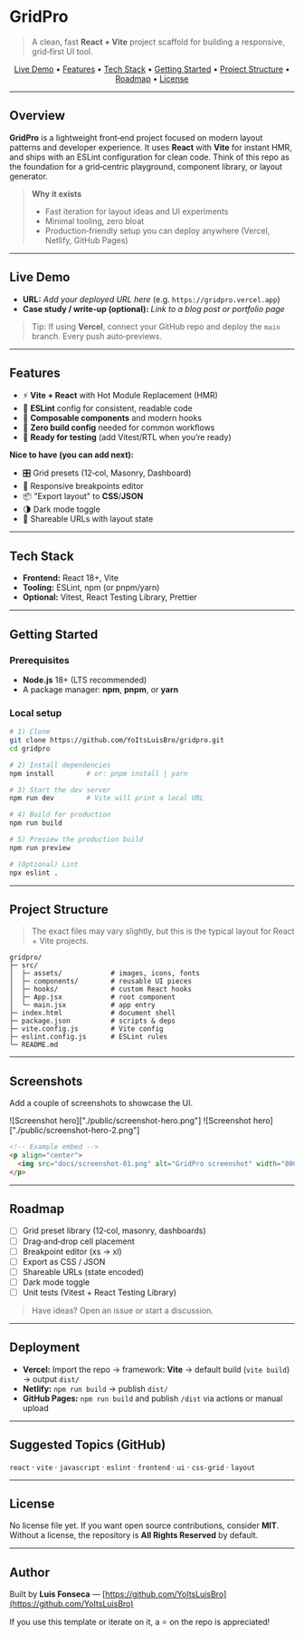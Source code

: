 # GridPro

> A clean, fast **React + Vite** project scaffold for building a responsive, grid‑first UI tool.

<p align="center">
  <a href="#live-demo">Live Demo</a> •
  <a href="#features">Features</a> •
  <a href="#tech-stack">Tech Stack</a> •
  <a href="#getting-started">Getting Started</a> •
  <a href="#project-structure">Project Structure</a> •
  <a href="#roadmap">Roadmap</a> •
  <a href="#license">License</a>
</p>

---

## Overview

**GridPro** is a lightweight front‑end project focused on modern layout patterns and developer experience. It uses **React** with **Vite** for instant HMR, and ships with an ESLint configuration for clean code. Think of this repo as the foundation for a grid‑centric playground, component library, or layout generator.

> **Why it exists**
>
> * Fast iteration for layout ideas and UI experiments
> * Minimal tooling, zero bloat
> * Production‑friendly setup you can deploy anywhere (Vercel, Netlify, GitHub Pages)

---

## Live Demo

* **URL:** *Add your deployed URL here* (e.g. `https://gridpro.vercel.app`)
* **Case study / write‑up (optional):** *Link to a blog post or portfolio page*

> Tip: If using **Vercel**, connect your GitHub repo and deploy the `main` branch. Every push auto‑previews.

---

## Features

* ⚡ **Vite + React** with Hot Module Replacement (HMR)
* 🧹 **ESLint** config for consistent, readable code
* 🧩 **Composable components** and modern hooks
* 🔧 **Zero build config** needed for common workflows
* 🧪 **Ready for testing** (add Vitest/RTL when you’re ready)

**Nice to have (you can add next):**

* 🎛️ Grid presets (12‑col, Masonry, Dashboard)
* 📱 Responsive breakpoints editor
* 📦 "Export layout" to **CSS**/**JSON**
* 🌗 Dark mode toggle
* 🔗 Shareable URLs with layout state

---

## Tech Stack

* **Frontend:** React 18+, Vite
* **Tooling:** ESLint, npm (or pnpm/yarn)
* **Optional:** Vitest, React Testing Library, Prettier

---

## Getting Started

### Prerequisites

* **Node.js** 18+ (LTS recommended)
* A package manager: **npm**, **pnpm**, or **yarn**

### Local setup

```bash
# 1) Clone
git clone https://github.com/YoItsLuisBro/gridpro.git
cd gridpro

# 2) Install dependencies
npm install        # or: pnpm install | yarn

# 3) Start the dev server
npm run dev        # Vite will print a local URL

# 4) Build for production
npm run build

# 5) Preview the production build
npm run preview

# (Optional) Lint
npx eslint .
```

---

## Project Structure

> The exact files may vary slightly, but this is the typical layout for React + Vite projects.

```
gridpro/
├─ src/
│  ├─ assets/            # images, icons, fonts
│  ├─ components/        # reusable UI pieces
│  ├─ hooks/             # custom React hooks
│  ├─ App.jsx            # root component
│  └─ main.jsx           # app entry
├─ index.html            # document shell
├─ package.json          # scripts & deps
├─ vite.config.js        # Vite config
├─ eslint.config.js      # ESLint rules
└─ README.md
```

---

## Screenshots

Add a couple of screenshots to showcase the UI.

![Screenshot hero]["./public/screenshot-hero.png"]
![Screenshot hero]["./public/screenshot-hero-2.png"]

```html
<!-- Example embed -->
<p align="center">
  <img src="docs/screenshot-01.png" alt="GridPro screenshot" width="800" />
</p>
```

---

## Roadmap

* [ ] Grid preset library (12‑col, masonry, dashboards)
* [ ] Drag‑and‑drop cell placement
* [ ] Breakpoint editor (xs → xl)
* [ ] Export as CSS / JSON
* [ ] Shareable URLs (state encoded)
* [ ] Dark mode toggle
* [ ] Unit tests (Vitest + React Testing Library)

> Have ideas? Open an issue or start a discussion.

---

## Deployment

* **Vercel:** Import the repo → framework: **Vite** → default build (`vite build`) → output `dist/`
* **Netlify:** `npm run build` → publish `dist/`
* **GitHub Pages:** `npm run build` and publish `/dist` via actions or manual upload

---

## Suggested Topics (GitHub)

`react` · `vite` · `javascript` · `eslint` · `frontend` · `ui` · `css-grid` · `layout`

---

## License

No license file yet. If you want open source contributions, consider **MIT**. Without a license, the repository is **All Rights Reserved** by default.

---

## Author

Built by **Luis Fonseca** — [https://github.com/YoItsLuisBro](https://github.com/YoItsLuisBro)

If you use this template or iterate on it, a ⭐ on the repo is appreciated!
